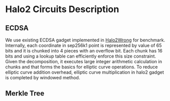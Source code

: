 # Halo2 Circuits Description

## ECDSA
We use existing ECDSA gadget implemented in [Halo2Wrong](https://github.com/privacy-scaling-explorations/halo2wrong) for benchmark. Internally, each coordinate in sep256k1 point is represented by value of 65 bits and it is chunked into 4 pieces with an overflow bit. Each chunk has 16 bits and using a lookup table can efficiently enforce this size constraint. Given the decomposition, it executes large integer arithmetic calculation in chunks and that forms the basics for elliptic curve operations. To reduce elliptic curve addition overhead, elliptic curve multiplication in halo2 gadget is completed by windowed method. 

## Merkle Tree
